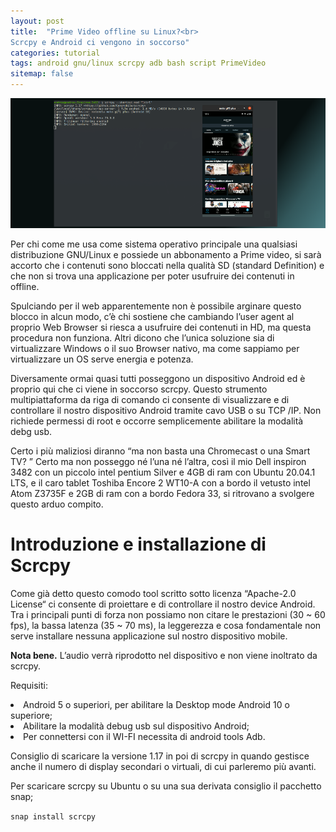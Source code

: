 ```yaml
---
layout: post
title:  "Prime Video offline su Linux?<br>
Scrcpy e Android ci vengono in soccorso" 
categories: tutorial
tags: android gnu/linux scrcpy adb bash script PrimeVideo
sitemap: false
---
```

<div class="contenuto-centrato">
<img src="/assets/tutorial/tutorial3/top.png" alt="Scrcpy and Lcfcpy.sh" class="img-centrata" oncontextmenu="return false;" /> </div>

Per chi come me usa come sistema operativo principale una qualsiasi distribuzione GNU/Linux e possiede un abbonamento a Prime video, si sarà accorto che i contenuti sono bloccati nella qualità SD (standard Definition) e che non si trova una applicazione per poter usufruire dei contenuti in offline.

Spulciando per il web apparentemente non è possibile arginare questo blocco in alcun modo, c’è chi sostiene che cambiando l’user agent al proprio Web Browser si riesca a usufruire dei contenuti in HD, ma questa procedura non funziona. Altri dicono che l’unica soluzione sia di virtualizzare Windows o il suo Browser nativo, ma come sappiamo per virtualizzare un OS serve energia e potenza.

Diversamente ormai quasi tutti posseggono un dispositivo Android ed è proprio qui che ci viene in soccorso scrcpy. Questo strumento multipiattaforma da riga di comando ci consente di visualizzare e di controllare il nostro dispositivo Android tramite cavo USB o su TCP /IP. Non richiede permessi di root e occorre semplicemente abilitare la modalità debg usb.

Certo i più maliziosi diranno “ma non basta una Chromecast o una Smart TV? ” Certo ma non posseggo né l’una né l’altra, così il mio Dell inspiron 3482 con un piccolo intel pentium Silver e 4GB di ram con Ubuntu 20.04.1 LTS, e il caro tablet Toshiba Encore 2 WT10-A con a bordo il vetusto intel Atom Z3735F e 2GB di ram con a bordo Fedora 33, si ritrovano a svolgere questo arduo compito.

<h1> Introduzione e installazione di Scrcpy</h1>

Come già detto questo comodo tool scritto sotto licenza “Apache-2.0 License“ ci consente di proiettare e di controllare il nostro device Android. Tra i principali punti di forza non possiamo non citare le prestazioni (30 ~ 60 fps), la bassa latenza (35 ~ 70 ms), la leggerezza e cosa fondamentale non serve installare nessuna applicazione sul nostro dispositivo mobile.

<strong>Nota bene.</strong> L’audio verrà riprodotto nel dispositivo e non viene inoltrato da scrcpy.

Requisiti:

<li>Android 5 o superiori, per abilitare la Desktop mode Android 10 o superiore;</li>
<li> Abilitare la modalità debug usb sul dispositivo Android;</li>    
<li> Per connettersi con il WI-FI necessita di android tools Adb.</li>

Consiglio di scaricare la versione 1.17 in poi di scrcpy in quando gestisce anche il numero di display secondari o virtuali, di cui parleremo più avanti.

Per scaricare scrcpy su Ubuntu o su una sua derivata consiglio il pacchetto snap;

`snap install scrcpy`